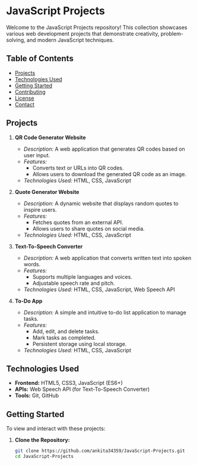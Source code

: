 # JavaScript Projects

Welcome to the JavaScript Projects repository! This collection showcases various web development projects that demonstrate creativity, problem-solving, and modern JavaScript techniques.

## Table of Contents

- [Projects](#projects)
- [Technologies Used](#technologies-used)
- [Getting Started](#getting-started)
- [Contributing](#contributing)
- [License](#license)
- [Contact](#contact)

## Projects

1. **QR Code Generator Website**
   - *Description:* A web application that generates QR codes based on user input.
   - *Features:*
     - Converts text or URLs into QR codes.
     - Allows users to download the generated QR code as an image.
   - *Technologies Used:* HTML, CSS, JavaScript

2. **Quote Generator Website**
   - *Description:* A dynamic website that displays random quotes to inspire users.
   - *Features:*
     - Fetches quotes from an external API.
     - Allows users to share quotes on social media.
   - *Technologies Used:* HTML, CSS, JavaScript

3. **Text-To-Speech Converter**
   - *Description:* A web application that converts written text into spoken words.
   - *Features:*
     - Supports multiple languages and voices.
     - Adjustable speech rate and pitch.
   - *Technologies Used:* HTML, CSS, JavaScript, Web Speech API

4. **To-Do App**
   - *Description:* A simple and intuitive to-do list application to manage tasks.
   - *Features:*
     - Add, edit, and delete tasks.
     - Mark tasks as completed.
     - Persistent storage using local storage.
   - *Technologies Used:* HTML, CSS, JavaScript

## Technologies Used

- **Frontend:** HTML5, CSS3, JavaScript (ES6+)
- **APIs:** Web Speech API (for Text-To-Speech Converter)
- **Tools:** Git, GitHub

## Getting Started

To view and interact with these projects:

1. **Clone the Repository:**
   ```bash
   git clone https://github.com/ankita34359/JavaScript-Projects.git
   cd JavaScript-Projects
